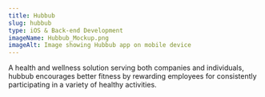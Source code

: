 ```yaml
---
title: Hubbub
slug: hubbub
type: iOS & Back-end Development
imageName: Hubbub_Mockup.png
imageAlt: Image showing Hubbub app on mobile device
---
```

A health and wellness solution serving both companies and individuals, hubbub encourages better fitness by rewarding employees for consistently participating in a variety of healthy activities.